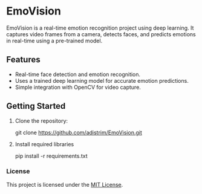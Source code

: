# EmoVision

EmoVision is a real-time emotion recognition project using deep learning. It captures video frames from a camera, detects faces, and predicts emotions in real-time using a pre-trained model.

## Features

- Real-time face detection and emotion recognition.
- Uses a trained deep learning model for accurate emotion predictions.
- Simple integration with OpenCV for video capture.

## Getting Started

1. Clone the repository:

    git clone https://github.com/adistrim/EmoVision.git

2. Install required libraries 

    pip install -r requirements.txt

### License
This project is licensed under the [MIT License](https://www.mit.edu/~amini/LICENSE.md).
